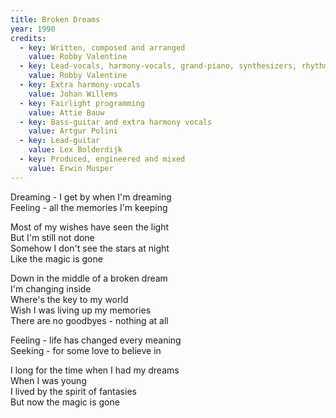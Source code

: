 ```yaml
---
title: Broken Dreams
year: 1990
credits:
  - key: Written, composed and arranged
    value: Robby Valentine
  - key: Lead-vocals, harmony-vocals, grand-piano, synthesizers, rhythm-guitars, drum and synth programming, synth basses, lead-guitar
    value: Robby Valentine
  - key: Extra harmony-vocals
    value: Johan Willems
  - key: Fairlight programming
    value: Attie Bauw
  - key: Bass-guitar and extra harmony vocals
    value: Artgur Polini
  - key: Lead-guitar
    value: Lex Bolderdijk
  - key: Produced, engineered and mixed
    value: Erwin Musper
---
```


<p>Dreaming - I get by when I'm dreaming<br />
Feeling - all the memories I'm keeping</p>

<p>Most of my wishes have seen the light<br />
But I'm still not done<br />
Somehow I don't see the stars at night<br />
Like the magic is gone</p>

<p>Down in the middle of a broken dream<br />
I'm changing inside<br />
Where's the key to my world<br />
Wish I was living up my memories<br />
There are no goodbyes - nothing at all</p>

<p>Feeling - life has changed every meaning<br />
Seeking - for some love to believe in</p>

<p>I long for the time when I had my dreams<br />
When I was young<br />
I lived by the spirit of fantasies<br />
But now the magic is gone</p>
